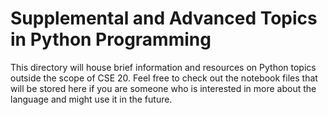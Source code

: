 # Supplemental and Advanced Topics in Python Programming

This directory will house brief information and resources on Python topics outside the scope of CSE 20. Feel free to check out the notebook files that will be stored here if you are someone who is interested in more about the language and might use it in the future.
